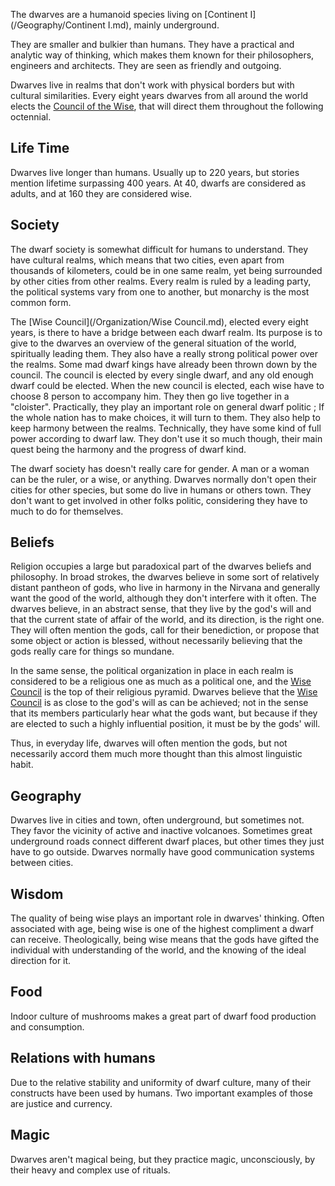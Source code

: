 The dwarves are a humanoid species living on [Continent I](/Geography/Continent I.md), mainly underground.


They are smaller and bulkier than humans.
They have a practical and analytic way of thinking, which makes them known for their philosophers, engineers and architects.
They are seen as friendly and outgoing.

Dwarves live in realms that don't work with physical borders but with cultural similarities.
Every eight years dwarves from all around the world elects the  [Council of the Wise](), that will direct them throughout the following octennial.

## Life Time

Dwarves live longer than humans.
Usually up to 220 years, but stories mention lifetime surpassing 400 years.
At 40, dwarfs are considered as adults, and at 160 they are considered wise. 

## Society

The dwarf society is somewhat difficult for humans to understand.
They have cultural realms, which means that two cities, even apart from thousands of kilometers, could be in one same realm, yet being surrounded by other cities from other realms.
Every realm is ruled by a leading party, the political systems vary from one to another, but monarchy is the most common form.

The [Wise Council](/Organization/Wise Council.md), elected every eight years, is there to have a bridge between each dwarf realm.
Its purpose is to give to the dwarves an overview of the general situation of the world, spiritually leading them.
They also have a really strong political power over the realms. 
Some mad dwarf kings have already been thrown down by the council. 
The council is elected by every single dwarf, and any old enough dwarf could be elected. 
When the new council is elected, each wise have to choose 8 person to accompany him.
They then go live together in a "cloister".
Practically, they play an important role on general dwarf politic ; If the whole nation has to make choices, it will turn to them.
They also help to keep harmony between the realms.
Technically, they have some kind of full power according to dwarf law.
They don't use it so much though, their main quest being the harmony and the progress of dwarf kind.

The dwarf society has doesn't really care for gender.
A man or a woman can be the ruler, or a wise, or anything. 
Dwarves normally don't open their cities for other species, but some do live in humans or others town.
They don't want to get involved in other folks politic, considering they have to much to do for themselves.

## Beliefs

Religion occupies a large but paradoxical part of the dwarves beliefs and philosophy.
In broad strokes, the dwarves believe in some sort of relatively distant pantheon of gods, who live in harmony in the Nirvana and generally want the good of the world, although they don't interfere with it often.
The dwarves believe, in an abstract sense, that they live by the god's will and that the current state of affair of the world, and its direction, is the right one.
They will often mention the gods, call for their benediction, or propose that some object or action is blessed, without necessarily believing that the gods really care for things so mundane.

In the same sense, the political organization in place in each realm is considered to be a religious one as much as a political one, and the [Wise Council]() is the top of their religious pyramid.
Dwarves believe that the [Wise Council]() is as close to the god's will as can be achieved; not in the sense that its members particularly hear what the gods want, but because if they are elected to such a highly influential position, it must be by the gods' will.

Thus, in everyday life, dwarves will often mention the gods, but not necessarily accord them much more thought than this almost linguistic habit.

## Geography

Dwarves live in cities and town, often underground, but sometimes not.
They favor the vicinity of active and inactive volcanoes.
Sometimes great underground roads connect different dwarf places, but other times they just have to go outside.
Dwarves normally have good communication systems between cities.


## Wisdom

The quality of being wise plays an important role in dwarves' thinking.
Often associated with age, being wise is one of the highest compliment a dwarf can receive.
Theologically, being wise means that the gods have gifted the individual with understanding of the world, and the knowing of the ideal direction for it.


## Food
Indoor culture of mushrooms makes a great part of dwarf food production and consumption.


## Relations with humans

Due to the relative stability and uniformity of dwarf culture, many of their constructs have been used by humans. 
Two important examples of those are justice and currency.

## Magic

Dwarves aren't magical being, but they practice magic, unconsciously, by their heavy and complex use of rituals.




